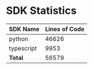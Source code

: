 # SDK Statistics

| SDK Name | Lines of Code |
| -------- | ------------- |
| python | 46626 |
| typescript | 9953 |
| **Total** | 56579 |
